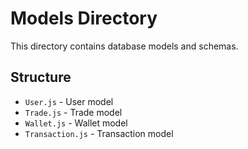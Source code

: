 
# Models Directory

This directory contains database models and schemas.

## Structure
- `User.js` - User model
- `Trade.js` - Trade model
- `Wallet.js` - Wallet model
- `Transaction.js` - Transaction model
